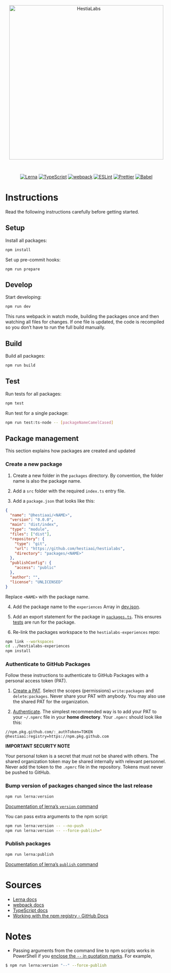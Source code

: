 <p align="center">
  <img alt="HestiaLabs" src="https://hestialabs.org/assets/img/hestialabs-logo+text.svg" width="480">
</p>

<br>

<p align="center">
  <a href="https://lerna.js.org/"><img alt="Lerna" src="https://img.shields.io/badge/Lerna-3E3E3E?style=for-the-badge&logo=lerna&logoColor=white"></a>
  <a href="https://www.typescriptlang.org/"><img alt="TypeScript" src="https://img.shields.io/badge/TypeScript-007ACC?style=for-the-badge&logo=typescript&logoColor=white"></a>
  <a href="https://webpack.js.org/"><img alt="webpack" src="https://img.shields.io/badge/Webpack-8DD6F9?style=for-the-badge&logo=Webpack&logoColor=white"></a>
  <a href="https://eslint.org"><img alt="ESLint" src="https://img.shields.io/badge/eslint-3A33D1?style=for-the-badge&logo=eslint&logoColor=white"></a>
  <a href="https://prettier.io/"><img alt="Prettier" src="https://img.shields.io/badge/prettier-1A2C34?style=for-the-badge&logo=prettier&logoColor=F7BA3E"></a>
  <a href="https://babeljs.io/"><img alt="Babel" src="https://img.shields.io/badge/Babel-F9DC3E?style=for-the-badge&logo=babel&logoColor=white"></a>

</p>

# Instructions

Read the following instructions carefully before getting started.

## Setup

Install all packages:

```sh
npm install
```

Set up pre-commit hooks:

```
npm run prepare
```

## Develop

Start developing:

```sh
npm run dev
```

This runs webpack in watch mode, building the packages once and then watching all files for changes. If one file is updated, the code is recompiled so you don’t have to run the full build manually.

## Build

Build all packages:

```sh
npm run build
```

## Test

Run tests for all packages:

```sh
npm test
```

Run test for a single package:

```sh
npm run test:ts-node -- [packageNameCamelCased]
```

## Package management

This section explains how packages are created and updated

### Create a new package

1. Create a new folder in the `packages` directory. By convention, the folder name is also the package name.

2. Add a `src` folder with the required `index.ts` entry file.

3. Add a `package.json` that looks like this:

```json
{
  "name": "@hestiaai/<NAME>",
  "version": "0.0.0",
  "main": "dist/index",
  "type": "module",
  "files": ["dist"],
  "repository": {
    "type": "git",
    "url": "https://github.com/hestiaai/hestialabs",
    "directory": "packages/<NAME>"
  },
  "publishConfig": {
    "access": "public"
  },
  "author": "",
  "license": "UNLICENSED"
}
```

Replace `<NAME>` with the package name.

4. Add the package name to the `experiences` Array in [dev.json](https://github.com/hestiaAI/hestialabs-experiences/blob/master/config/dev.json#L2).

5. Add an export statement for the package in [`packages.ts`](./packages.ts). This ensures [tests](./test.ts) are run for the package.

6. Re-link the packages workspace to the `hestialabs-experiences` repo:

```sh
npm link --workspaces
cd ../hestialabs-experiences
npm install
```

### Authenticate to GitHub Packages

Follow these instructions to authenticate to GitHub Packages with a personal access token (PAT).

1. [Create a PAT](https://docs.github.com/en/authentication/keeping-your-account-and-data-secure/creating-a-personal-access-token). Select the scopes (permissions) `write:packages` and `delete:packages`. Never share your PAT with anybody. You may also use the shared PAT for the organization.

2. [Authenticate](https://docs.github.com/en/packages/working-with-a-github-packages-registry/working-with-the-npm-registry#authenticating-with-a-personal-access-token). The simplest recommended way is to add your PAT to your `~/.npmrc` file in your **home directory**. Your `.npmrc` should look like this:

```
//npm.pkg.github.com/:_authToken=TOKEN
@hestiaai:registry=https://npm.pkg.github.com
```

**IMPORTANT SECURITY NOTE**

Your personal token is a secret that must not be shared with others. The shared organization token may be shared internally with relevant personnel. Never add the token to the `.npmrc` file in the repository. Tokens must never be pushed to GitHub.

### Bump version of packages changed since the last release

```sh
npm run lerna:version
```

[Documentation of lerna’s `version` command](https://github.com/lerna/lerna/tree/main/commands/version)

You can pass extra arguments to the npm script:

```sh
npm run lerna:version -- --no-push
npm run lerna:version -- --force-publish=*
```

### Publish packages

```sh
npm run lerna:publish
```

[Documentation of lerna’s `publish` command](https://github.com/lerna/lerna/tree/main/commands/publish)

# Sources

- [Lerna docs](https://github.com/lerna/lerna)
- [webpack docs](https://webpack.js.org/concepts/)
- [TypeScript docs](https://www.typescriptlang.org/docs/)
- [Working with the npm registry - GitHub Docs](https://docs.github.com/en/packages/working-with-a-github-packages-registry/working-with-the-npm-registry)

# Notes

- Passing arguments from the command line to npm scripts works in PowerShell if you [enclose the `--` in quotation marks](https://stackoverflow.com/a/65530483/8238129). For example,

```sh
$ npm run lerna:version "--" --force-publish
```
